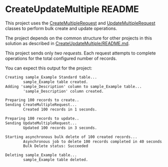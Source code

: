 ﻿# CreateUpdateMultiple README

This project uses the [CreateMultipleRequest](https://learn.microsoft.com/dotnet/api/microsoft.xrm.sdk.messages.createmultiplerequest) and [UpdateMultipleRequest](https://learn.microsoft.com/dotnet/api/microsoft.xrm.sdk.messages.updatemultiplerequest) classes to perform bulk create and update operations.

The project depends on the common structure for other projects in this solution as described in [CreateUpdateMultiple/README.md](../README.md).

This project sends only *two requests*. Each request attempts to complete operations for the total configured number of records.

You can expect this output for the project:

```cmd
Creating sample_Example Standard table...
        sample_Example table created.
Adding 'sample_Description' column to sample_Example table...
        'sample_Description' column created.

Preparing 100 records to create..
Sending CreateMultipleRequest...
        Created 100 records in 1 seconds.

Preparing 100 records to update..
Sending UpdateMultipleRequest...
        Updated 100 records in 3 seconds.

Starting asynchronous bulk delete of 100 created records...
        Asynchronous job to delete 100 records completed in 40 seconds.
        Bulk Delete status: Succeeded

Deleting sample_Example table...
        sample_Example table deleted.
```

